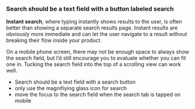 ### Search should be a text field with a button labeled search

**Instant search**, where typing instantly shows results to the user, is often better than showing a separate search results page. Instant results are obviously more immediate and can let the user navigate to a result without breaking their flow inside your product.

On a mobile phone screen, there may not be enough space to always show the search field, but I’d still encourage you to evaluate whether you can fit one in. Tucking the search field into the top of a scrolling view can work well.

- Search should be a text field with a search button
- only use the magnifiying glass icon for search
- move the focus to the search field when the search tab is tapped on mobile

